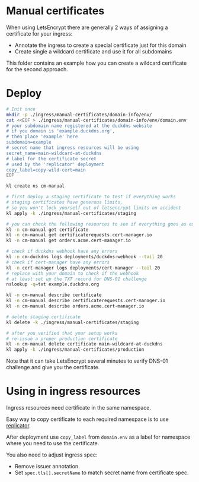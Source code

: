 
# Manual certificates

When using LetsEncrypt there are generally 2 ways of assigning a certificate for your ingress:
- Annotate the ingress to create a special certificate just for this domain
- Create single a wildcard certificate and use it for all subdomains

This folder contains an example how you can create a wildcard certificate for the second approach.

# Deploy

```bash
# Init once
mkdir -p ./ingress/manual-certificates/domain-info/env/
cat <<EOF > ./ingress/manual-certificates/domain-info/env/domain.env
# your subdomain name registered at the duckdns website
# if you domain is 'example.duckdns.org',
# then place 'example' here
subdomain=example
# secret name that ingress resources will be using
secret_name=main-wildcard-at-duckdns
# label for the certificate secret
# used by the 'replicator' deployment
copy_label=copy-wild-cert=main
EOF

kl create ns cm-manual

# first deploy a staging certificate to test if everything works
# staging certificates have generous limits,
# so you won't lock yourself out of letsencrypt limits on accident
kl apply -k ./ingress/manual-certificates/staging

# you can check the following resources to see if everything goes as expected
kl -n cm-manual get certificate
kl -n cm-manual get certificaterequests.cert-manager.io
kl -n cm-manual get orders.acme.cert-manager.io

# check if duckdns webhook have any errors
kl -n cm-duckdns logs deployments/duckdns-webhook --tail 20
# check if cert-manager have any errors
kl -n cert-manager logs deployments/cert-manager --tail 20
# replace with your domain to check if the webhook
# at least set up the TXT record for DNS-01 challenge
nslookup -q=txt example.duckdns.org

kl -n cm-manual describe certificate
kl -n cm-manual describe certificaterequests.cert-manager.io
kl -n cm-manual describe orders.acme.cert-manager.io

# delete staging certificate
kl delete -k ./ingress/manual-certificates/staging

# after you verified that your setup works
# re-issue a proper production certificate
kl -n cm-manual delete certificate main-wildcard-at-duckdns
kl apply -k ./ingress/manual-certificates/production
```

Note that it can take LetsEncrypt several minutes to verify DNS-01 challenge and give you the certificate.

# Using in ingress resources

Ingress resources need certificate in the same namespace.

Easy way to copy certificate to each required namespace is to use [replicator](../replicator/).

After deployment use `copy_label` from `domain.env`
as a label for namespace where you need to use the certificate.

You also need to adjust ingress spec:
- Remove issuer annotation.
- Set `spec.tls[].secretName` to match secret name from certificate spec.
